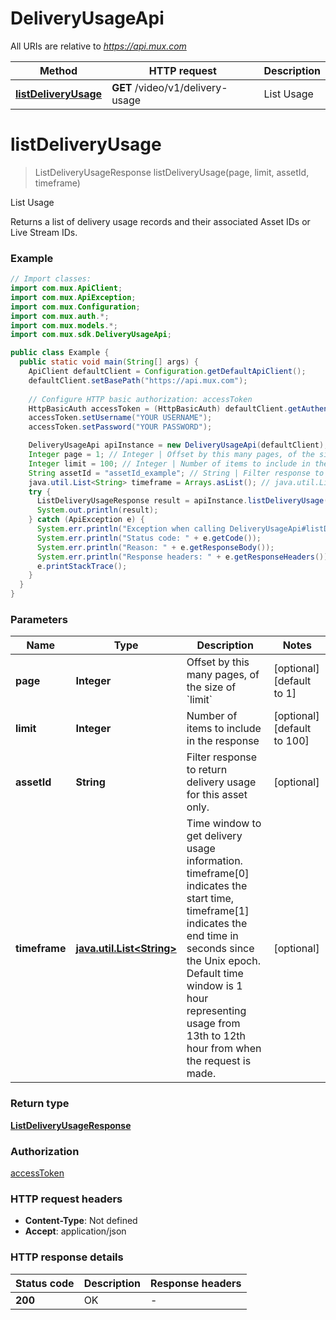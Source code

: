 # DeliveryUsageApi

All URIs are relative to *https://api.mux.com*

Method | HTTP request | Description
------------- | ------------- | -------------
[**listDeliveryUsage**](DeliveryUsageApi.md#listDeliveryUsage) | **GET** /video/v1/delivery-usage | List Usage


<a name="listDeliveryUsage"></a>
# **listDeliveryUsage**
> ListDeliveryUsageResponse listDeliveryUsage(page, limit, assetId, timeframe)

List Usage

Returns a list of delivery usage records and their associated Asset IDs or Live Stream IDs. 

### Example
```java
// Import classes:
import com.mux.ApiClient;
import com.mux.ApiException;
import com.mux.Configuration;
import com.mux.auth.*;
import com.mux.models.*;
import com.mux.sdk.DeliveryUsageApi;

public class Example {
  public static void main(String[] args) {
    ApiClient defaultClient = Configuration.getDefaultApiClient();
    defaultClient.setBasePath("https://api.mux.com");
    
    // Configure HTTP basic authorization: accessToken
    HttpBasicAuth accessToken = (HttpBasicAuth) defaultClient.getAuthentication("accessToken");
    accessToken.setUsername("YOUR USERNAME");
    accessToken.setPassword("YOUR PASSWORD");

    DeliveryUsageApi apiInstance = new DeliveryUsageApi(defaultClient);
    Integer page = 1; // Integer | Offset by this many pages, of the size of `limit`
    Integer limit = 100; // Integer | Number of items to include in the response
    String assetId = "assetId_example"; // String | Filter response to return delivery usage for this asset only.
    java.util.List<String> timeframe = Arrays.asList(); // java.util.List<String> | Time window to get delivery usage information. timeframe[0] indicates the start time, timeframe[1] indicates the end time in seconds since the Unix epoch. Default time window is 1 hour representing usage from 13th to 12th hour from when the request is made. 
    try {
      ListDeliveryUsageResponse result = apiInstance.listDeliveryUsage(page, limit, assetId, timeframe);
      System.out.println(result);
    } catch (ApiException e) {
      System.err.println("Exception when calling DeliveryUsageApi#listDeliveryUsage");
      System.err.println("Status code: " + e.getCode());
      System.err.println("Reason: " + e.getResponseBody());
      System.err.println("Response headers: " + e.getResponseHeaders());
      e.printStackTrace();
    }
  }
}
```

### Parameters

Name | Type | Description  | Notes
------------- | ------------- | ------------- | -------------
 **page** | **Integer**| Offset by this many pages, of the size of &#x60;limit&#x60; | [optional] [default to 1]
 **limit** | **Integer**| Number of items to include in the response | [optional] [default to 100]
 **assetId** | **String**| Filter response to return delivery usage for this asset only. | [optional]
 **timeframe** | [**java.util.List&lt;String&gt;**](String.md)| Time window to get delivery usage information. timeframe[0] indicates the start time, timeframe[1] indicates the end time in seconds since the Unix epoch. Default time window is 1 hour representing usage from 13th to 12th hour from when the request is made.  | [optional]

### Return type

[**ListDeliveryUsageResponse**](ListDeliveryUsageResponse.md)

### Authorization

[accessToken](../README.md#accessToken)

### HTTP request headers

 - **Content-Type**: Not defined
 - **Accept**: application/json

### HTTP response details
| Status code | Description | Response headers |
|-------------|-------------|------------------|
**200** | OK |  -  |

